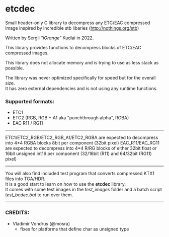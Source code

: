 # etcdec
Small header-only C library to decompress any ETC/EAC compressed image inspired by incredible stb libaries (<http://nothings.org/stb>)

Written by Sergii *"iOrange"* Kudlai in 2022.

This library provides functions to decompress blocks of ETC/EAC compressed images.  

This library does not allocate memory and is trying to use as less stack as possible.

The library was never optimized specifically for speed but for the overall size.  
It has zero external dependencies and is not using any runtime functions.

### Supported formats:
- ETC1
- ETC2 (RGB, RGB + A1 aka "punchthrough alpha", RGBA)
- EAC R11 / RG11

---

ETC1/ETC2_RGB/ETC2_RGB_A1/ETC2_RGBA are expected to decompress into 4\*4 RGBA blocks 8bit per component (32bit pixel)
EAC_R11/EAC_RG11 are expected to decompress into 4\*4 R/RG blocks of either 32bit float or 16bit unsigned int16 per
component (32/16bit (R11) and 64/32bit (RG11) pixel)

---

You will also find included test program that converts compressed KTX1 files into TGA/HDR.  
It is a good start to learn on how to use the **etcdec** library.  
It comes with some test images in the *test_images* folder and a batch script *test_bcdec.bat* to run over them.

---

### CREDITS:
 - Vladimir Vondrus (@mosra)
    - fixes for platforms that define char as unsigned type
